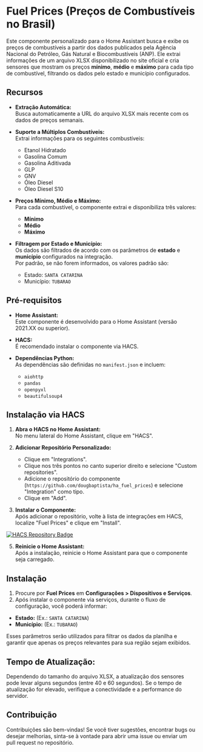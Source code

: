 # Fuel Prices (Preços de Combustíveis no Brasil)

Este componente personalizado para o Home Assistant busca e exibe os preços de combustíveis a partir dos dados publicados pela Agência Nacional do Petróleo, Gás Natural e Biocombustíveis (ANP). Ele extrai informações de um arquivo XLSX disponibilizado no site oficial e cria sensores que mostram os preços **mínimo**, **médio** e **máximo** para cada tipo de combustível, filtrando os dados pelo estado e município configurados.

## Recursos

- **Extração Automática:**  
  Busca automaticamente a URL do arquivo XLSX mais recente com os dados de preços semanais.

- **Suporte a Múltiplos Combustíveis:**  
  Extrai informações para os seguintes combustíveis:
  - Etanol Hidratado
  - Gasolina Comum
  - Gasolina Aditivada
  - GLP
  - GNV
  - Óleo Diesel
  - Óleo Diesel S10

- **Preços Mínimo, Médio e Máximo:**  
  Para cada combustível, o componente extrai e disponibiliza três valores:
  - **Mínimo**
  - **Médio**
  - **Máximo**

- **Filtragem por Estado e Município:**  
  Os dados são filtrados de acordo com os parâmetros de **estado** e **município** configurados na integração.  
  Por padrão, se não forem informados, os valores padrão são:
  - Estado: `SANTA CATARINA`
  - Município: `TUBARAO`

## Pré-requisitos

- **Home Assistant:**  
  Este componente é desenvolvido para o Home Assistant (versão 2021.XX ou superior).

- **HACS:**  
  É recomendado instalar o componente via HACS.

- **Dependências Python:**  
  As dependências são definidas no `manifest.json` e incluem:
  - `aiohttp`
  - `pandas`
  - `openpyxl`
  - `beautifulsoup4`

## Instalação via HACS

1. **Abra o HACS no Home Assistant:**  
   No menu lateral do Home Assistant, clique em "HACS".

2. **Adicionar Repositório Personalizado:**  
   - Clique em "Integrations".
   - Clique nos três pontos no canto superior direito e selecione "Custom repositories".
   - Adicione o repositório do componente (`https://github.com/dougbaptista/ha_fuel_prices`) e selecione "Integration" como tipo.
   - Clique em "Add".

3. **Instalar o Componente:**  
   Após adicionar o repositório, volte à lista de integrações em HACS, localize "Fuel Prices" e clique em "Install".

[![HACS Repository Badge](https://camo.githubusercontent.com/8cec5af6ba93659beb5352741334ef3bbee70c4cb725f20832a1b897dfb8fc5f/68747470733a2f2f6d792e686f6d652d617373697374616e742e696f2f6261646765732f686163735f7265706f7369746f72792e737667)](https://my.home-assistant.io/redirect/hacs_repository/?owner=dougbaptista&repository=ha_fuel_prices&category=Integration)   

5. **Reinicie o Home Assistant:**  
   Após a instalação, reinicie o Home Assistant para que o componente seja carregado.

## Instalação

1. Procure por **Fuel Prices** em **Configurações > Dispositivos e Serviços**.
2. Após instalar o componente via serviços, durante o fluxo de configuração, você poderá informar:

- **Estado:** (Ex.: `SANTA CATARINA`)
- **Município:** (Ex.: `TUBARAO`)

Esses parâmetros serão utilizados para filtrar os dados da planilha e garantir que apenas os preços relevantes para sua região sejam exibidos.

## Tempo de Atualização:
Dependendo do tamanho do arquivo XLSX, a atualização dos sensores pode levar alguns segundos (entre 40 e 60 segundos). Se o tempo de atualização for elevado, verifique a conectividade e a performance do servidor.

## Contribuição
Contribuições são bem-vindas! Se você tiver sugestões, encontrar bugs ou desejar melhorias, sinta-se à vontade para abrir uma issue ou enviar um pull request no repositório.

